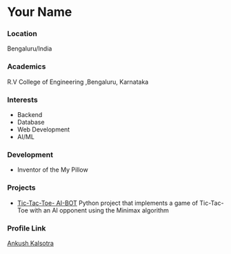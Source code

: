 # Your Name

### Location

Bengaluru/India

### Academics

R.V College of Engineering ,Bengaluru, Karnataka

### Interests

- Backend
- Database
- Web Development
- AI/ML

### Development

- Inventor of the My Pillow

### Projects

- [Tic-Tac-Toe- AI-BOT](https://github.com/AnkushKalsotra/TicTacToeAI_Bot) Python project that implements a game of Tic-Tac-Toe with an AI opponent using the Minimax algorithm

### Profile Link

[Ankush Kalsotra](https://github.com/AnkushKalsotra)
